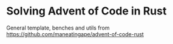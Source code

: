 # Solving Advent of Code in Rust

General template, benches and utils from https://github.com/maneatingape/advent-of-code-rust
